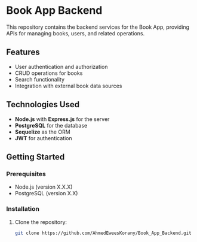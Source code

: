 # Book App Backend

This repository contains the backend services for the Book App, providing APIs for managing books, users, and related operations.

## Features

- User authentication and authorization
- CRUD operations for books
- Search functionality
- Integration with external book data sources

## Technologies Used

- **Node.js** with **Express.js** for the server
- **PostgreSQL** for the database
- **Sequelize** as the ORM
- **JWT** for authentication

## Getting Started

### Prerequisites

- Node.js (version X.X.X)
- PostgreSQL (version X.X)

### Installation

1. Clone the repository:

   ```bash
   git clone https://github.com/AhmedEweesKorany/Book_App_Backend.git
